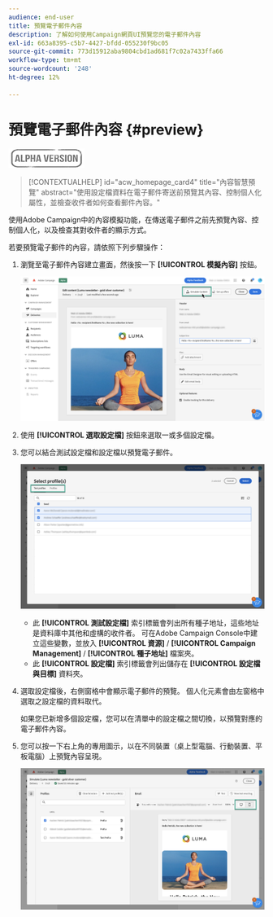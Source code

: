 ```yaml
---
audience: end-user
title: 預覽電子郵件內容
description: 了解如何使用Campaign網頁UI預覽您的電子郵件內容
exl-id: 663a8395-c5b7-4427-bfdd-055230f9bc05
source-git-commit: 773d15912aba9804cbd1ad681f7c02a7433ffa66
workflow-type: tm+mt
source-wordcount: '248'
ht-degree: 12%

---
```


# 預覽電子郵件內容 {#preview}

![](../assets/do-not-localize/badge.png)

>[!CONTEXTUALHELP]
>id="acw_homepage_card4"
>title="內容智慧預覽"
>abstract="使用設定檔資料在電子郵件寄送前預覽其內容、控制個人化屬性，並檢查收件者如何查看郵件內容。"

使用Adobe Campaign中的內容模擬功能，在傳送電子郵件之前先預覽內容、控制個人化，以及檢查其對收件者的顯示方式。

若要預覽電子郵件的內容，請依照下列步驟操作：

1. 瀏覽至電子郵件內容建立畫面，然後按一下 **[!UICONTROL 模擬內容]** 按鈕。

   ![](assets/simulate.png)

1. 使用 **[!UICONTROL 選取設定檔]** 按鈕來選取一或多個設定檔。
1. 您可以結合測試設定檔和設定檔以預覽電子郵件。

   ![](assets/preview-profile.png)

   * 此 **[!UICONTROL 測試設定檔]** 索引標籤會列出所有種子地址，這些地址是資料庫中其他和虛構的收件者。 可在Adobe Campaign Console中建立這些變數，並放入 **[!UICONTROL 資源]** / **[!UICONTROL Campaign Management]** / **[!UICONTROL 種子地址]** 檔案夾。
   * 此 **[!UICONTROL 設定檔]** 索引標籤會列出儲存在 **[!UICONTROL 設定檔與目標]** 資料夾。

1. 選取設定檔後，右側窗格中會顯示電子郵件的預覽。 個人化元素會由左窗格中選取之設定檔的資料取代。

   如果您已新增多個設定檔，您可以在清單中的設定檔之間切換，以預覽對應的電子郵件內容。

1. 您可以按一下右上角的專用圖示，以在不同裝置（桌上型電腦、行動裝置、平板電腦）上預覽內容呈現。

   ![](assets/preview.png)


